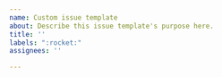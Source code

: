 ```yaml
---
name: Custom issue template
about: Describe this issue template's purpose here.
title: ''
labels: ":rocket:"
assignees: ''

---
```




